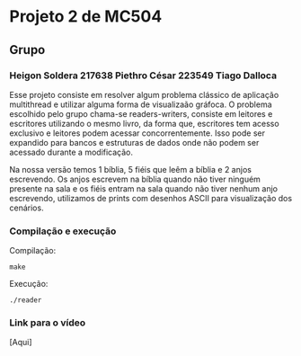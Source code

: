 # Projeto 2 de MC504  
## Grupo  
### Heigon Soldera 217638 Piethro César 223549 Tiago Dalloca  
  
Esse projeto consiste em resolver algum problema clássico de aplicação multithread e utilizar alguma forma de visualizaão gráfoca. O problema escolhido pelo grupo chama-se readers-writers, consiste em leitores e escritores utilizando o mesmo livro, da forma que, escritores tem acesso exclusivo e leitores podem acessar concorrentemente. Isso pode ser expandido para bancos e estruturas de dados onde não podem ser acessado durante a modificação.
   
Na nossa versão temos 1 bíblia, 5 fiéis que leêm a bíblia e 2 anjos escrevendo. Os anjos escrevem na bíblia quando não tiver ninguém presente na sala e os fiéis entram na sala quando não tiver nenhum anjo escrevendo, utilizamos de prints com desenhos ASCII para visualização dos cenários.

### Compilação e execução

Compilação:

```console
make
```
Execução:

```console
./reader
```

### Link para o vídeo
[Aqui]